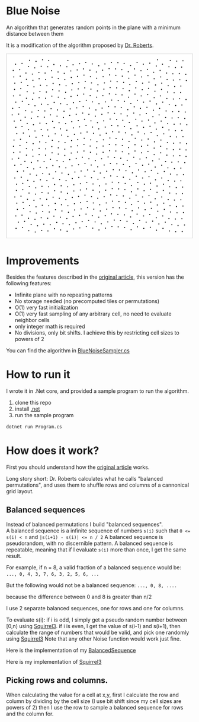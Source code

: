 # Blue Noise

An algorithm that generates random points in the plane with a minimum distance between them

It is a modification of the algorithm proposed by [Dr. Roberts](http://extremelearning.com.au/isotropic-blue-noise-point-sets/).

![Example](example.png)

# Improvements

Besides the features described in the [original article](http://extremelearning.com.au/isotropic-blue-noise-point-sets/), this version has the following features:

* Infinite plane with no repeating patterns 
* No storage needed (no precomputed tiles or permutations)
* O(1) very fast initialization
* O(1) very fast sampling of any arbitrary cell, no need to evaluate neighbor cells
* only integer math is required
* No divisions, only bit shifts. I achieve this by restricting cell sizes to powers of 2

You can find the algorithm in [BlueNoiseSampler.cs](BlueNoiseSampler.cs)

# How to run it

I wrote it in .Net core,  and provided a sample program to run the algorithm.
1) clone this repo
2) install [.net](https://dotnet.microsoft.com/download)
3) run the sample program

```sh
dotnet run Program.cs
```

# How does it work?

First you should understand how the [original article](http://extremelearning.com.au/isotropic-blue-noise-point-sets/) works. 

Long story short: Dr. Roberts calculates what he calls "balanced permutations", and uses them to shuffle rows and columns of a cannonical grid layout.

## Balanced sequences

Instead of balanced permutations I build "balanced sequences".   
A balanced sequence is a infinite sequence of numbers `s(i)` such that `0 <= s(i) < n` and `|s(i+1) - s(i)| <= n / 2`
A balanced sequence is pseudorandom, with no discernible pattern.
A balanced sequence is repeatable,  meaning that if I evaluate `s(i)` more than once, I get the same result.

For example,  if n = 8, a valid fraction of a balanced sequence would be:
```..., 0, 4, 3, 7, 6, 3, 2, 5, 6, ...```

But the following would not be a balanced sequence:
```..., 0, 8, ....```

because the difference between 0 and 8 is greater than n/2

I use 2 separate balanced sequences,  one for rows and one for columns.

To evaluate s(i):
if i is odd,  I simply get a pseudo random number between [0,n) using [Squirrel3](https://www.youtube.com/watch?v=LWFzPP8ZbdU).
if i is even, I get the value of s(i-1) and s(i+1), then calculate the range of numbers that would be valid, and pick one randomly using [Squirrel3](https://www.youtube.com/watch?v=LWFzPP8ZbdU)
Note that any other Noise function would work just fine.

Here is the implementation of my [BalancedSequence](BlueNoiseSampler.cs#L61)

Here is my implementation of [Squirrel3](SquirrelNoise.cs)

## Picking rows and columns.

When calculating the value for a cell at x,y,  first I calculate the row and column by dividing by the cell size (I use bit shift since my cell sizes are powers of 2)
then I use the row to sample a balanced sequence for rows and the column for. 





